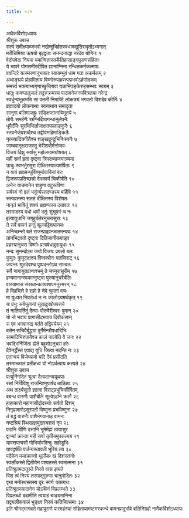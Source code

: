 ```yaml
---
title: ०२१

---
```

अथैकविंशोऽध्यायः  
श्रीशुक उवाच  
सत्यं समीक्ष्याब्जभवो नखेन्दुभिर्हतस्वधामद्युतिरावृतोऽभ्यगात्  
मरीचिमिश्रा ऋषयो बृहद्व्रताः सनन्दनाद्या नरदेव योगिनः १  
वेदोपवेदा नियमा यमान्वितास्तर्केतिहासाङ्गपुराणसंहिताः  
ये चापरे योगसमीरदीपित ज्ञानाग्निना रन्धितकर्मकल्मषाः  
ववन्दिरे यत्स्मरणानुभावतः स्वायम्भुवं धाम गता अकर्मकम् २  
अथाङ्घ्रये प्रोन्नमिताय विष्णोरुपाहरत्पद्मभवोऽर्हणोदकम्  
समर्च्य भक्त्याभ्यगृणाच्छुचिश्रवा यन्नाभिपङ्केरुहसम्भवः स्वयम् ३  
धातुः कमण्डलुजलं तदुरुक्रमस्य पादावनेजनपवित्रतया नरेन्द्र  
स्वर्धुन्यभून्नभसि सा पतती निमार्ष्टि लोकत्रयं भगवतो विशदेव कीर्तिः ४  
ब्रह्मादयो लोकनाथाः स्वनाथाय समादृताः  
सानुगा बलिमाजह्रुः सङ्क्षिप्तात्मविभूतये ५  
तोयैः समर्हणैः स्रग्भिर्दिव्यगन्धानुलेपनैः  
धूपैर्दीपैः सुरभिभिर्लाजाक्षतफलाङ्कुरैः ६  
स्तवनैर्जयशब्दैश्च तद्वीर्यमहिमाङ्कितैः  
नृत्यवादित्रगीतैश्च शङ्खदुन्दुभिनिःस्वनैः ७  
जाम्बवानृक्षराजस्तु भेरीशब्दैर्मनोजवः  
विजयं दिक्षु सर्वासु महोत्सवमघोषयत् ८  
महीं सर्वां हृतां दृष्ट्वा त्रिपदव्याजयाञ्चया  
ऊचुः स्वभर्तुरसुरा दीक्षितस्यात्यमर्षिताः ९  
न वायं ब्रह्मबन्धुर्विष्णुर्मायाविनां वरः  
द्विजरूपप्रतिच्छन्नो देवकार्यं चिकीर्षति १०  
अनेन याचमानेन शत्रुणा वटुरूपिणा  
सर्वस्वं नो हृतं भर्तुर्न्यस्तदण्डस्य बर्हिषि ११  
सत्यव्रतस्य सततं दीक्षितस्य विशेषतः  
नानृतं भाषितुं शक्यं ब्रह्मण्यस्य दयावतः १२  
तस्मादस्य वधो धर्मो भर्तुः शुश्रूषणं च नः  
इत्यायुधानि जगृहुर्बलेरनुचरासुराः १३  
ते सर्वे वामनं हन्तुं शूलपट्टिशपाणयः  
अनिच्छन्तो बले राजन्प्राद्रवन्जातमन्यवः १४  
तानभिद्रवतो दृष्ट्वा दितिजानीकपान्नृप  
प्रहस्यानुचरा विष्णोः प्रत्यषेधन्नुदायुधाः १५  
नन्दः सुनन्दोऽथ जयो विजयः प्रबलो बलः  
कुमुदः कुमुदाक्षश्च विष्वक्सेनः पतत्त्रिराट् १६  
जयन्तः श्रुतदेवश्च पुष्पदन्तोऽथ सात्वतः  
सर्वे नागायुतप्राणाश्चमूं ते जघ्नुरासुरीम् १७  
हन्यमानान्स्वकान्दृष्ट्वा पुरुषानुचरैर्बलिः  
वारयामास संरब्धान्काव्यशापमनुस्मरन् १८  
हे विप्रचित्ते हे राहो हे नेमे श्रूयतां वचः  
मा युध्यत निवर्तध्वं न नः कालोऽयमर्थकृत् १९  
यः प्रभुः सर्वभूतानां सुखदुःखोपपत्तये  
तं नातिवर्तितुं दैत्याः पौरुषैरीश्वरः पुमान् २०  
यो नो भवाय प्रागासीदभवाय दिवौकसाम्  
स एव भगवानद्य वर्तते तद्विपर्ययम् २१  
बलेन सचिवैर्बुद्ध्या दुर्गैर्मन्त्रौषधादिभिः  
सामादिभिरुपायैश्च कालं नात्येति वै जनः २२  
भवद्भिर्निर्जिता ह्येते बहुशोऽनुचरा हरेः  
दैवेनर्द्धैस्त एवाद्य युधि जित्वा नदन्ति नः २३  
एतान्वयं विजेष्यामो यदि दैवं प्रसीदति  
तस्मात्कालं प्रतीक्षध्वं यो नोऽर्थत्वाय कल्पते २४  
श्रीशुक उवाच  
पत्युर्निगदितं श्रुत्वा दैत्यदानवयूथपाः  
रसां निर्विविशू राजन्विष्णुपार्षद ताडिताः २५  
अथ तार्क्ष्यसुतो ज्ञात्वा विराट्प्रभुचिकीर्षितम्  
बबन्ध वारुणैः पाशैर्बलिं सूत्येऽहनि क्रतौ २६  
हाहाकारो महानासीद्रोदस्योः सर्वतो दिशम्  
निगृह्यमाणेऽसुरपतौ विष्णुना प्रभविष्णुना २७  
तं बद्धं वारुणैः पाशैर्भगवानाह वामनः  
नष्टश्रियं स्थिरप्रज्ञमुदारयशसं नृप २८  
पदानि त्रीणि दत्तानि भूमेर्मह्यं त्वयासुर  
द्वाभ्यां क्रान्ता मही सर्वा तृतीयमुपकल्पय २९  
यावत्तपत्यसौ गोभिर्यावदिन्दुः सहोडुभिः  
यावद्वर्षति पर्जन्यस्तावती भूरियं तव ३०  
पदैकेन मयाक्रान्तो भूर्लोकः खं दिशस्तनोः  
स्वर्लोकस्ते द्वितीयेन पश्यतस्ते स्वमात्मना ३१  
प्रतिश्रुतमदातुस्ते निरये वास इष्यते  
विश त्वं निरयं तस्माद्गुरुणा चानुमोदितः ३२  
वृथा मनोरथस्तस्य दूरः स्वर्गः पतत्यधः  
प्रतिश्रुतस्यादानेन योऽर्थिनं विप्रलम्भते ३३  
विप्रलब्धो ददामीति त्वयाहं चाढ्यमानिना  
तद्व्यलीकफलं भुङ्क्ष्व निरयं कतिचित्समाः ३४  
इति श्रीमद्भागवते महापुराणे पारमहंस्यां संहितायामष्टमस्कन्धे वामनप्रादुर्भावे बलिनिग्रहो नामैकविंशोऽध्यायः
